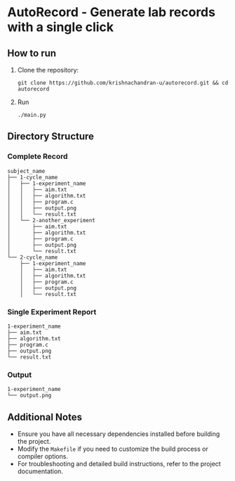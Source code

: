 # AutoRecord - Generate lab records with a single click

## How to run

1. Clone the repository:
   ```
   git clone https://github.com/krishnachandran-u/autorecord.git && cd autorecord
   ```
2. Run 
    ```
    ./main.py
    ```

## Directory Structure

### Complete Record

```
subject_name
├── 1-cycle_name
│   ├── 1-experiment_name
│   │   ├── aim.txt
│   │   ├── algorithm.txt
│   │   ├── program.c
│   │   ├── output.png
│   │   └── result.txt
│   └── 2-another_experiment
│       ├── aim.txt
│       ├── algorithm.txt
│       ├── program.c
│       ├── output.png
│       └── result.txt
└── 2-cycle_name
    ├── 1-experiment_name
    │   ├── aim.txt
    │   ├── algorithm.txt
    │   ├── program.c
    │   ├── output.png
    │   └── result.txt
```
### Single Experiment Report

```
1-experiment_name
├── aim.txt
├── algorithm.txt
├── program.c
├── output.png
└── result.txt
```

### Output
```
1-experiment_name
└── output.png
```

## Additional Notes
- Ensure you have all necessary dependencies installed before building the project.
- Modify the `Makefile` if you need to customize the build process or compiler options.
- For troubleshooting and detailed build instructions, refer to the project documentation.
